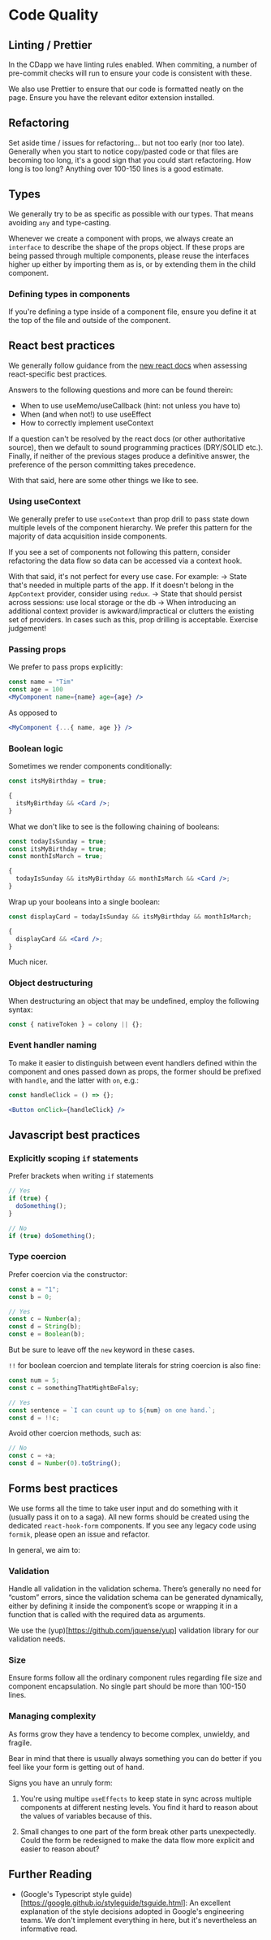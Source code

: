 # Code Quality

## Linting / Prettier

In the CDapp we have linting rules enabled. When commiting, a number of pre-commit checks will run to ensure your code is consistent with these.

We also use Prettier to ensure that our code is formatted neatly on the page. Ensure you have the relevant editor extension installed.

## Refactoring

Set aside time / issues for refactoring… but not too early (nor too late). Generally when you start to notice copy/pasted code or that files are becoming too long, it's a good sign that you could start refactoring. How long is too long? Anything over 100-150 lines is a good estimate.

## Types

We generally try to be as specific as possible with our types. That means avoiding `any` and type-casting.

Whenever we create a component with props, we always create an `interface` to describe the shape of the props object. If these props are being passed through multiple components, please reuse the interfaces higher up either by importing them as is, or by extending them in the child component.

### Defining types in components

If you're defining a type inside of a component file, ensure you define it at the top of the file and outside of the component.

## React best practices

We generally follow guidance from the [new react docs](https://react.dev/) when assessing react-specific best practices.

Answers to the following questions and more can be found therein:

- When to use useMemo/useCallback (hint: not unless you have to)
- When (and when not!) to use useEffect
- How to correctly implement useContext

If a question can't be resolved by the react docs (or other authoritative source), then we default to sound programming practices (DRY/SOLID etc.). Finally, if neither of the previous stages produce a definitive answer, the preference of the person committing takes precedence.

With that said, here are some other things we like to see.

### Using useContext

We generally prefer to use `useContext` than prop drill to pass state down multiple levels of the component hierarchy. We prefer this pattern for the majority of data acquisition inside components.

If you see a set of components not following this pattern, consider refactoring the data flow so data can be accessed via a context hook.

With that said, it's not perfect for every use case. For example:
-> State that's needed in multiple parts of the app. If it doesn't belong in the `AppContext` provider, consider using `redux`.
-> State that should persist across sessions: use local storage or the db
-> When introducing an additional context provider is awkward/impractical or clutters the existing set of providers. In cases such as this, prop drilling is acceptable. Exercise judgement!

### Passing props

We prefer to pass props explicitly:

```jsx
const name = "Tim"
const age = 100
<MyComponent name={name} age={age} />
```

As opposed to

```jsx
<MyComponent {...{ name, age }} />
```

### Boolean logic

Sometimes we render components conditionally:

```jsx
const itsMyBirthday = true;

{
  itsMyBirthday && <Card />;
}
```

What we don't like to see is the following chaining of booleans:

```jsx
const todayIsSunday = true;
const itsMyBirthday = true;
const monthIsMarch = true;

{
  todayIsSunday && itsMyBirthday && monthIsMarch && <Card />;
}
```

Wrap up your booleans into a single boolean:

```jsx
const displayCard = todayIsSunday && itsMyBirthday && monthIsMarch;

{
  displayCard && <Card />;
}
```

Much nicer.

### Object destructuring

When destructuring an object that may be undefined, employ the following syntax:

```jsx
const { nativeToken } = colony || {};
```

### Event handler naming

To make it easier to distinguish between event handlers defined within the component and ones passed down as props, the former should be prefixed with `handle`, and the latter with `on`, e.g.:

```jsx
const handleClick = () => {};

<Button onClick={handleClick} />
```

## Javascript best practices

### Explicitly scoping `if` statements

Prefer brackets when writing `if` statements

```js
// Yes
if (true) {
  doSomething();
}

// No
if (true) doSomething();
```

### Type coercion

Prefer coercion via the constructor:

```js
const a = "1";
const b = 0;

// Yes
const c = Number(a);
const d = String(b);
const e = Boolean(b);
```

But be sure to leave off the `new` keyword in these cases.

`!!` for boolean coercion and template literals for string coercion is also fine:

```js
const num = 5;
const c = somethingThatMightBeFalsy;

// Yes
const sentence = `I can count up to ${num} on one hand.`;
const d = !!c;
```

Avoid other coercion methods, such as:

```js
// No
const c = +a;
const d = Number(0).toString();
```

## Forms best practices

We use forms all the time to take user input and do something with it (usually pass it on to a saga). All new forms should be created using the dedicated `react-hook-form` components. If you see any legacy code using `formik`, please open an issue and refactor.

In general, we aim to:

### Validation

Handle all validation in the validation schema. There’s generally no need for “custom” errors, since the validation schema can be generated dynamically, either by defining it inside the component’s scope or wrapping it in a function that is called with the required data as arguments.

We use the (yup)[https://github.com/jquense/yup] validation library for our validation needs.

### Size

Ensure forms follow all the ordinary component rules regarding file size and component encapsulation. No single part should be more than 100-150 lines.

### Managing complexity

As forms grow they have a tendency to become complex, unwieldy, and fragile.

Bear in mind that there is usually always something you can do better if you feel like your form is getting out of hand.

Signs you have an unruly form:

1. You're using multipe `useEffects` to keep state in sync across multiple components at different nesting levels. You find it hard to reason about the values of variables because of this.

2. Small changes to one part of the form break other parts unexpectedly. Could the form be redesigned to make the data flow more explicit and easier to reason about?

## Further Reading

- (Google's Typescript style guide)[https://google.github.io/styleguide/tsguide.html]: An excellent explanation of the style decisions adopted in Google's engineering teams. We don't implement everything in here, but it's nevertheless an informative read.
